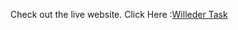 Check out the live website. Click Here :[Willeder Task](https://willeder-task-8bf63.web.app/signup)

